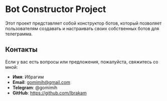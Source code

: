 # Bot Constructor Project

Этот проект представляет собой конструктор ботов, который позволяет пользователям создавать и настраивать своих собственных ботов для телеграмма.


## Контакты

Если у вас есть вопросы или предложения, пожалуйста, свяжитесь со мной:

- **Имя**: Ибрагим
- **Email**: gomimih@gmail.com
- **Telegram**: @gomimih
- **GitHub**: https://github.com/Ibrakam